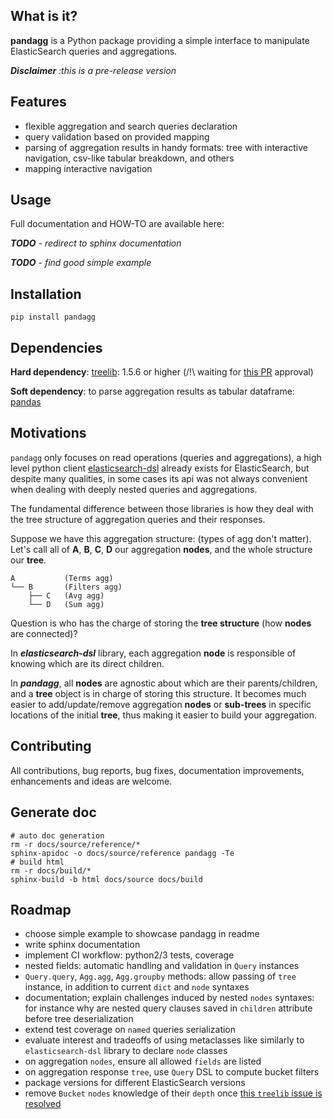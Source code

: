 ## What is it?

**pandagg** is a Python package providing a simple interface to manipulate ElasticSearch queries and aggregations.

***Disclaimer*** *:this is a pre-release version*
## Features

- flexible aggregation and search queries declaration
- query validation based on provided mapping
- parsing of aggregation results in handy formats: tree with interactive navigation, csv-like tabular breakdown, and others
- mapping interactive navigation


## Usage

Full documentation and HOW-TO are available here: 

***TODO** - redirect to sphinx documentation*

***TODO** - find good simple example*

## Installation
```
pip install pandagg
```

## Dependencies
**Hard dependency**: [treelib](https://pypi.org/project/treelib/): 1.5.6 or higher (/!\ waiting for [this PR](https://github.com/caesar0301/treelib/pull/120) approval)

**Soft dependency**: to parse aggregation results as tabular dataframe: [pandas](https://github.com/pandas-dev/pandas/)

## Motivations

`pandagg` only focuses on read operations (queries and aggregations), a 
high level python client [elasticsearch-dsl](https://github.com/elastic/elasticsearch-dsl-py) already exists for ElasticSearch, 
but despite many qualities, in some cases its api was not always convenient when dealing with deeply 
nested queries and aggregations.

The fundamental difference between those libraries is how they deal with the tree structure of aggregation queries
and their responses.

Suppose we have this aggregation structure: (types of agg don't matter). Let's call all of **A**, **B**, **C**, **D** our aggregation **nodes**, and the whole structure our **tree**.
```
A           (Terms agg)
└── B       (Filters agg)
    ├── C   (Avg agg)
    └── D   (Sum agg)
```


Question is who has the charge of storing the **tree structure** (how **nodes** are connected)?

In ***elasticsearch-dsl*** library, each aggregation **node** is responsible of knowing which are its direct children.

In ***pandagg***, all **nodes** are agnostic about which are their parents/children, and a **tree** object is in charge
of storing this structure. It becomes much easier to add/update/remove aggregation **nodes** or **sub-trees** in
specific locations of the initial **tree**, thus making it easier to build your aggregation.

## Contributing

All contributions, bug reports, bug fixes, documentation improvements, enhancements and ideas are welcome.


## Generate doc
```
# auto doc generation
rm -r docs/source/reference/*
sphinx-apidoc -o docs/source/reference pandagg -Te
# build html
rm -r docs/build/*
sphinx-build -b html docs/source docs/build
```

## Roadmap

- choose simple example to showcase pandagg in readme
- write sphinx documentation
- implement CI workflow: python2/3 tests, coverage
- nested fields: automatic handling and validation in `Query` instances
- `Query.query`, `Agg.agg`, `Agg.groupby` methods: allow passing of `tree` instance, in addition to current `dict` and `node` syntaxes
- documentation; explain challenges induced by nested `nodes` syntaxes: for instance why are nested query clauses
saved in `children` attribute before tree deserialization
- extend test coverage on `named` queries serialization
- evaluate interest and tradeoffs of using metaclasses like similarly to `elasticsearch-dsl` library to declare `node` classes
- on aggregation `nodes`, ensure all allowed `fields` are listed
- on aggregation response `tree`, use `Query` DSL to compute bucket filters
- package versions for different ElasticSearch versions
- remove `Bucket` `nodes` knowledge of their `depth` once [this `treelib` issue is resolved](https://github.com/caesar0301/treelib/issues/149)